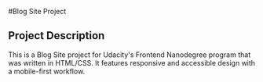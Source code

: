 #Blog Site Project
## Project Description
This is a Blog Site project for Udacity's Frontend Nanodegree program that was written in HTML/CSS. It features responsive and accessible design with a mobile-first workflow.
